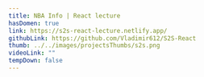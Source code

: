 ```yaml
---
title: NBA Info | React lecture
hasDomen: true
link: https://s2s-react-lecture.netlify.app/
githubLink: https://github.com/Vladimir612/S2S-React
thumb: ../../images/projectsThumbs/s2s.png
videoLink: ""
tempDown: false
---
```

